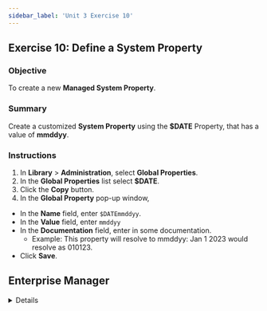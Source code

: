 ```yaml
---
sidebar_label: 'Unit 3 Exercise 10'
---
```


## Exercise 10: Define a System Property

### Objective

To create a new **Managed System Property**.

### Summary

Create a customized **System Property** using the **$DATE** Property, that has a value of **mmddyy**.

### Instructions

1.	In **Library** > **Administration**, select **Global Properties**. 
2.	In the **Global Properties** list select **$DATE**.
3.	Click the **Copy** button.
4.	In the **Global Property** pop-up window, 
  * In the **Name** field, enter ```$DATEmmddyy```.
  * In the **Value** field, enter ```mmddyy```
  * In the **Documentation** field, enter in some documentation.
    * Example: This property will resolve to mmddyy: Jan 1 2023 would resolve as 010123.
  * Click **Save**.


## Enterprise Manager

<details>

:::tip [Walkthrough Video - Unit 3 Exercise 10](../static/videobasic/U3E10.mp4)

:::

1.	Under the **Administration topic**, Double-Click on **Global Properties**. 
2.	Click the **Select Global Property** drop-down menu select ```$DATE```.
3.	Click the **Copy** Button (top right) or press Ctrl+Insert
4.	Keep ```$DATE``` in the name but append the format you’d like to use.   
    * Example: ```$DATEmmddyy```
5.	Click the **OK** button.
6.	Change the **Value** to the date format you specified in the name.
7.	Click the **Save** button on the Global Properties toolbar. 
8.	Close the **Global Properties** tab.

</details>